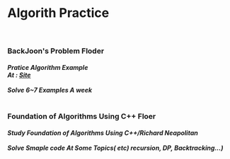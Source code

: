 <h1>Algorith Practice</h1>
<br>
<h3>   BackJoon's Problem Floder </h3>
<h5>   Pratice Algorithm Example<br>
At : <a href ="https://www.acmicpc.net/step">Site</a><br>
<br>
Solve  6~7 Examples A week
<br>
<br>
</h5>
<h3>Foundation of Algorithms Using C++ Floer</h3>
<h5>Study Foundation of Algorithms Using C++/Richard Neapolitan
<br>
<br>
Solve Smaple code At Some Topics( etc) recursion, DP, Backtracking...)
</h5>